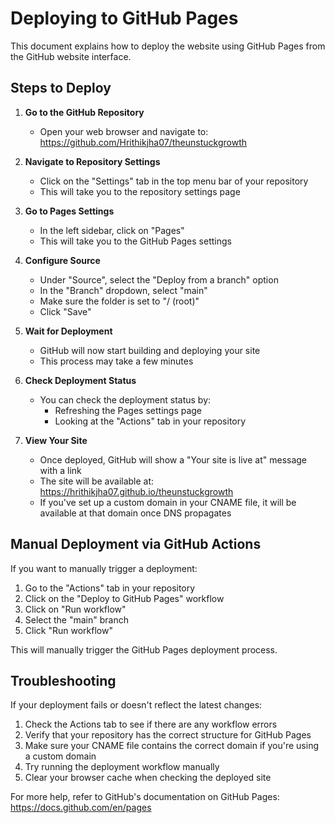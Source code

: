 # Deploying to GitHub Pages

This document explains how to deploy the website using GitHub Pages from the GitHub website interface.

## Steps to Deploy

1. **Go to the GitHub Repository**
   - Open your web browser and navigate to: https://github.com/Hrithikjha07/theunstuckgrowth

2. **Navigate to Repository Settings**
   - Click on the "Settings" tab in the top menu bar of your repository
   - This will take you to the repository settings page

3. **Go to Pages Settings**
   - In the left sidebar, click on "Pages"
   - This will take you to the GitHub Pages settings

4. **Configure Source**
   - Under "Source", select the "Deploy from a branch" option
   - In the "Branch" dropdown, select "main"
   - Make sure the folder is set to "/ (root)"
   - Click "Save"

5. **Wait for Deployment**
   - GitHub will now start building and deploying your site
   - This process may take a few minutes

6. **Check Deployment Status**
   - You can check the deployment status by:
     - Refreshing the Pages settings page
     - Looking at the "Actions" tab in your repository

7. **View Your Site**
   - Once deployed, GitHub will show a "Your site is live at" message with a link
   - The site will be available at: https://hrithikjha07.github.io/theunstuckgrowth
   - If you've set up a custom domain in your CNAME file, it will be available at that domain once DNS propagates

## Manual Deployment via GitHub Actions

If you want to manually trigger a deployment:

1. Go to the "Actions" tab in your repository
2. Click on the "Deploy to GitHub Pages" workflow
3. Click on "Run workflow" 
4. Select the "main" branch
5. Click "Run workflow"

This will manually trigger the GitHub Pages deployment process.

## Troubleshooting

If your deployment fails or doesn't reflect the latest changes:

1. Check the Actions tab to see if there are any workflow errors
2. Verify that your repository has the correct structure for GitHub Pages
3. Make sure your CNAME file contains the correct domain if you're using a custom domain
4. Try running the deployment workflow manually
5. Clear your browser cache when checking the deployed site

For more help, refer to GitHub's documentation on GitHub Pages: https://docs.github.com/en/pages 